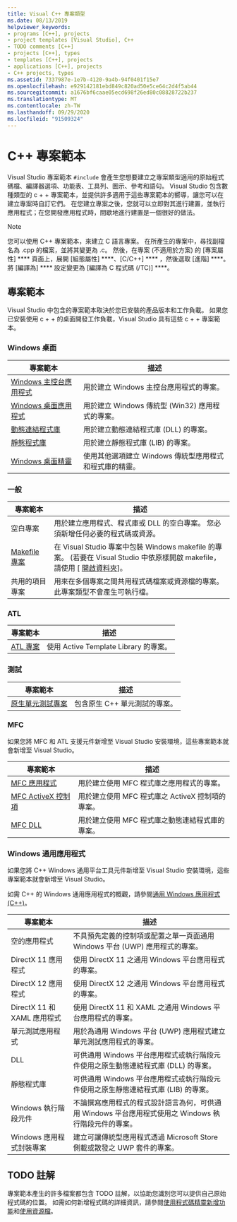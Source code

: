 ```yaml
---
title: Visual C++ 專案類型
ms.date: 08/13/2019
helpviewer_keywords:
- programs [C++], projects
- project templates [Visual Studio], C++
- TODO comments [C++]
- projects [C++], types
- templates [C++], projects
- applications [C++], projects
- C++ projects, types
ms.assetid: 7337987e-1e7b-4120-9a4b-94f0401f15e7
ms.openlocfilehash: e929142181ebd849c820ad50e5ce64c2d4f5ab44
ms.sourcegitcommit: a1676bf6caae05ecd698f26ed80c08828722b237
ms.translationtype: MT
ms.contentlocale: zh-TW
ms.lasthandoff: 09/29/2020
ms.locfileid: "91509324"
---
```

# <a name="c-project-templates"></a>C++ 專案範本

Visual Studio 專案範本 `#include` 會產生您想要建立之專案類型適用的原始程式碼檔、編譯器選項、功能表、工具列、圖示、參考和語句。 Visual Studio 包含數種類型的 c + + 專案範本，並提供許多適用于這些專案範本的嚮導，讓您可以在建立專案時自訂它們。 在您建立專案之後，您就可以立即對其進行建置，並執行應用程式；在您開發應用程式時，間歇地進行建置是一個很好的做法。

> [!NOTE]
> 您可以使用 C++ 專案範本，來建立 C 語言專案。 在所產生的專案中，尋找副檔名為 .cpp 的檔案，並將其變更為 .c。 然後，在專案 (不適用於方案) 的 [專案屬性] **** 頁面上，展開 [組態屬性] ****、[C/C++] **** ，然後選取 [進階] ****。 將 [編譯為] **** 設定變更為 [編譯為 C 程式碼 (/TC)] ****。

## <a name="project-templates"></a>專案範本

Visual Studio 中包含的專案範本取決於您已安裝的產品版本和工作負載。 如果您已安裝使用 c + + 的桌面開發工作負載，Visual Studio 具有這些 c + + 專案範本。

### <a name="windows-desktop"></a>Windows 桌面

|專案範本|描述|
|----------------------|-----------------------------|
|[Windows 主控台應用程式](../../windows/overview-of-windows-programming-in-cpp.md)|用於建立 Windows 主控台應用程式的專案。|
|[Windows 桌面應用程式](../../windows/walkthrough-creating-windows-desktop-applications-cpp.md)|用於建立 Windows 傳統型 (Win32) 應用程式的專案。|
|[動態連結程式庫](../walkthrough-creating-and-using-a-dynamic-link-library-cpp.md)|用於建立動態連結程式庫 (DLL) 的專案。|
|[靜態程式庫](../walkthrough-creating-and-using-a-static-library-cpp.md)|用於建立靜態程式庫 (LIB) 的專案。|
|[Windows 桌面精靈](../../windows/windows-desktop-wizard.md)|使用其他選項建立 Windows 傳統型應用程式和程式庫的精靈。|

### <a name="general"></a>一般

|專案範本|描述|
|----------------------|-----------------------------|
|空白專案|用於建立應用程式、程式庫或 DLL 的空白專案。 您必須新增任何必要的程式碼或資源。|
|[Makefile 專案](creating-a-makefile-project.md)|在 Visual Studio 專案中包裝 Windows makefile 的專案。  (若要在 Visual Studio 中依原樣開啟 makefile，請使用 [ [開啟資料夾](../open-folder-projects-cpp.md)]。|
|共用的項目專案|用來在多個專案之間共用程式碼檔案或資源檔的專案。 此專案類型不會產生可執行檔。|

### <a name="atl"></a>ATL

|專案範本|描述|
|----------------------|-----------------------------|
|[ATL 專案](../../atl/reference/creating-an-atl-project.md)|使用 Active Template Library 的專案。|

### <a name="test"></a>測試

|專案範本|描述|
|----------------------|-----------------------------|
|[原生單元測試專案](/visualstudio/test/writing-unit-tests-for-c-cpp-with-the-microsoft-unit-testing-framework-for-cpp)|包含原生 C++ 單元測試的專案。|

### <a name="mfc"></a>MFC

如果您將 MFC 和 ATL 支援元件新增至 Visual Studio 安裝環境，這些專案範本就會新增至 Visual Studio。

|專案範本|描述|
|----------------------|-----------------------------|
|[MFC 應用程式](../../mfc/reference/creating-an-mfc-application.md)|用於建立使用 MFC 程式庫之應用程式的專案。|
|[MFC ActiveX 控制項](../../mfc/reference/creating-an-mfc-activex-control.md)|用於建立使用 MFC 程式庫之 ActiveX 控制項的專案。|
|[MFC DLL](../../mfc/reference/creating-an-mfc-dll-project.md)|用於建立使用 MFC 程式庫之動態連結程式庫的專案。|

### <a name="windows-universal-apps"></a>Windows 通用應用程式

如果您將 C++ Windows 通用平台工具元件新增至 Visual Studio 安裝環境，這些專案範本就會新增至 Visual Studio。

如需 C++ 的 Windows 通用應用程式的概觀，請參閱[通用 Windows 應用程式 (C++)](../../cppcx/universal-windows-apps-cpp.md)。

|專案範本|描述|
|----------------------|-----------------------------|
|空的應用程式|不具預先定義的控制項或配置之單一頁面通用 Windows 平台 (UWP) 應用程式的專案。|
|DirectX 11 應用程式|使用 DirectX 11 之通用 Windows 平台應用程式的專案。|
|DirectX 12 應用程式|使用 DirectX 12 之通用 Windows 平台應用程式的專案。|
|DirectX 11 和 XAML 應用程式|使用 DirectX 11 和 XAML 之通用 Windows 平台應用程式的專案。|
|單元測試應用程式|用於為通用 Windows 平台 (UWP) 應用程式建立單元測試應用程式的專案。|
|DLL|可供通用 Windows 平台應用程式或執行階段元件使用之原生動態連結程式庫 (DLL) 的專案。|
|靜態程式庫|可供通用 Windows 平台應用程式或執行階段元件使用之原生靜態連結程式庫 (LIB) 的專案。|
|Windows 執行階段元件|不論撰寫應用程式的程式設計語言為何，可供通用 Windows 平台應用程式使用之 Windows 執行階段元件的專案。|
|Windows 應用程式封裝專案|建立可讓傳統型應用程式透過 Microsoft Store 側載或散發之 UWP 套件的專案。|

## <a name="todo-comments"></a>TODO 註解

專案範本產生的許多檔案都包含 TODO 註解，以協助您識別您可以提供自己原始程式碼的位置。 如需如何新增程式碼的詳細資訊，請參閱[使用程式碼精靈新增功能](../../ide/adding-functionality-with-code-wizards-cpp.md)和[使用資源檔](../../windows/working-with-resource-files.md)。
